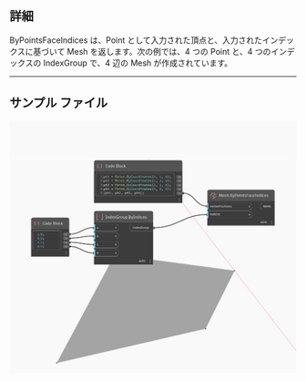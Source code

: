 ## 詳細
ByPointsFaceIndices は、Point として入力された頂点と、入力されたインデックスに基づいて Mesh を返します。次の例では、4 つの Point と、4 つのインデックスの IndexGroup で、4 辺の Mesh が作成されています。
___
## サンプル ファイル

![ByPointsFaceIndices](./Autodesk.DesignScript.Geometry.Mesh.ByPointsFaceIndices_img.jpg)

